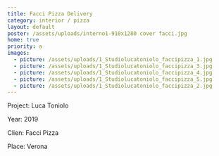 ```yaml
---
title: Facci Pizza Delivery
category: interior / pizza
layout: default
poster: /assets/uploads/interno1-910x1280 cover facci.jpg
home: true
priority: a
images:
  - picture: /assets/uploads/1_Studiolucatoniolo_faccipizza_1.jpg
  - picture: /assets/uploads/1_Studiolucatoniolo_faccipizza_3.jpg
  - picture: /assets/uploads/1_Studiolucatoniolo_faccipizza_4.jpg
  - picture: /assets/uploads/1_Studiolucatoniolo_faccipizza_5.jpg
  - picture: /assets/uploads/1_Studiolucatoniolo_faccipizza_2.jpg
---
```

Project: Luca Toniolo

Year: 2019

Clien: Facci Pizza

Place: Verona




